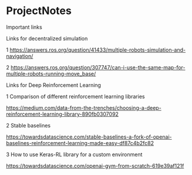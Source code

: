 # ProjectNotes
Important links


Links for decentralized simulation

1 https://answers.ros.org/question/41433/multiple-robots-simulation-and-navigation/

2 https://answers.ros.org/question/307747/can-i-use-the-same-map-for-multiple-robots-running-move_base/




Links for Deep Reinforcement Learning

1 Comparison of different reinforcement learning libraries

https://medium.com/data-from-the-trenches/choosing-a-deep-reinforcement-learning-library-890fb0307092 

2 Stable baselines

https://towardsdatascience.com/stable-baselines-a-fork-of-openai-baselines-reinforcement-learning-made-easy-df87c4b2fc82

3 How to use Keras-RL library for a custom environment 

https://towardsdatascience.com/openai-gym-from-scratch-619e39af121f

